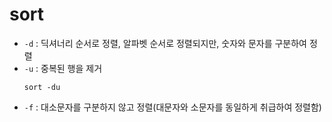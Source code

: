 # sort
- `-d` : 딕셔너리 순서로 정렬, 알파벳 순서로 정렬되지만, 숫자와 문자를 구분하여 정렬
- `-u` : 중복된 행을 제거
  ```
  sort -du 
  ```
- `-f` : 대소문자를 구분하지 않고 정렬(대문자와 소문자를 동일하게 취급하여 정렬함)
  
